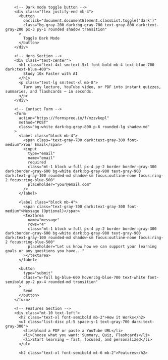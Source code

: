 <!DOCTYPE html>
<html lang="en" class="scroll-smooth">
  <head>
    <meta charset="UTF-8" />
    <meta name="viewport" content="width=device-width, initial-scale=1.0" />
    <title>AI Study Buddy</title>
    <script src="https://cdn.tailwindcss.com"></script>
  </head>
  <body class="bg-gradient-to-b from-blue-50 to-white text-gray-800 dark:from-gray-900 dark:to-black dark:text-gray-100">
    <div class="min-h-screen flex flex-col items-center justify-center px-4">
      <div class="max-w-2xl w-full">

        <!-- Dark mode toggle button -->
        <div class="flex justify-end mb-4">
          <button
            onclick="document.documentElement.classList.toggle('dark')"
            class="bg-gray-200 dark:bg-gray-700 text-gray-800 dark:text-gray-200 px-3 py-1 rounded shadow transition"
          >
            Toggle Dark Mode
          </button>
        </div>

        <!-- Hero Section -->
        <div class="text-center">
          <h1 class="text-4xl sm:text-5xl font-bold mb-4 text-blue-700 dark:text-blue-400">
            Study 10x Faster with AI
          </h1>
          <p class="text-lg sm:text-xl mb-8">
            Turn any lecture, YouTube video, or PDF into instant quizzes, summaries, and flashcards – in seconds.
          </p>
        </div>

        <!-- Contact Form -->
        <form
          action="https://formspree.io/f/mzzvkepl"
          method="POST"
          class="bg-white dark:bg-gray-800 p-6 rounded-lg shadow-md"
        >
          <label class="block mb-4">
            <span class="text-gray-700 dark:text-gray-300 font-medium">Your Email</span>
            <input
              type="email"
              name="email"
              required
              class="mt-1 block w-full px-4 py-2 border border-gray-300 dark:border-gray-600 bg-white dark:bg-gray-900 text-gray-900 dark:text-gray-100 rounded-md shadow-sm focus:outline-none focus:ring-2 focus:ring-blue-500"
              placeholder="your@email.com"
            />
          </label>

          <label class="block mb-4">
            <span class="text-gray-700 dark:text-gray-300 font-medium">Message (Optional)</span>
            <textarea
              name="message"
              rows="4"
              class="mt-1 block w-full px-4 py-2 border border-gray-300 dark:border-gray-600 bg-white dark:bg-gray-900 text-gray-900 dark:text-gray-100 rounded-md shadow-sm focus:outline-none focus:ring-2 focus:ring-blue-500"
              placeholder="Let us know how we can support your learning goals or any questions you have..."
            ></textarea>
          </label>

          <button
            type="submit"
            class="w-full bg-blue-600 hover:bg-blue-700 text-white font-semibold py-2 px-4 rounded-md transition"
          >
            Send
          </button>
        </form>

        <!-- Features Section -->
        <div class="mt-10 text-left">
          <h2 class="text-xl font-semibold mb-2">How it Works</h2>
          <ul class="list-disc pl-5 space-y-1 text-gray-700 dark:text-gray-300">
            <li>Upload a PDF or paste a YouTube URL</li>
            <li>Choose what you want: Summary, Quiz, Flashcards</li>
            <li>Start learning — fast, focused, and personalized</li>
          </ul>

          <h2 class="text-xl font-semibold mt-6 mb-2">Features</h2>
